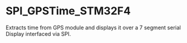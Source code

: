 # SPI_GPSTime_STM32F4
Extracts time from GPS module and displays it over a 7 segment serial Display 
interfaced via SPI.
